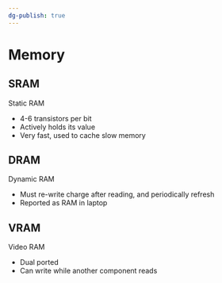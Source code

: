 ```yaml
---
dg-publish: true
---
```

# Memory
## SRAM
Static RAM
- 4-6 transistors per bit
- Actively holds its value
- Very fast, used to cache slow memory
## DRAM
Dynamic RAM
* Must re-write charge after reading, and periodically refresh
* Reported as RAM in laptop
## VRAM
Video RAM
* Dual ported
* Can write while another component reads